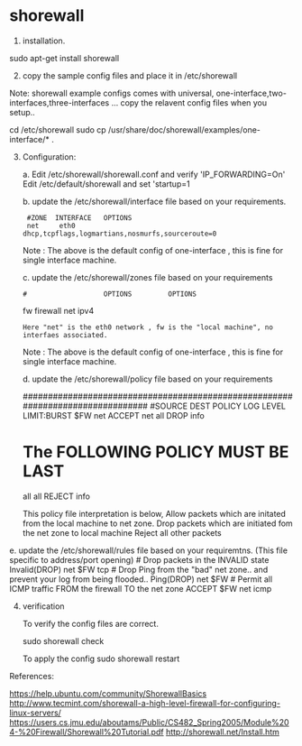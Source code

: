 
shorewall 
===



1. installation.

 sudo apt-get install shorewall


2. copy the sample config files and place it in /etc/shorewall
 
Note: shorewall example configs comes with universal, one-interface,two-interfaces,three-interfaces ... copy the relavent config files when you setup..

  cd /etc/shorewall
  sudo cp /usr/share/doc/shorewall/examples/one-interface/* .


3.  Configuration:

    a.
	Edit /etc/shorewall/shorewall.conf and verify 'IP_FORWARDING=On'
	Edit /etc/default/shorewall and set 'startup=1

    b. update the /etc/shorewall/interface file based on your requirements.

         #ZONE	INTERFACE	OPTIONS
         net     eth0            dhcp,tcpflags,logmartians,nosmurfs,sourceroute=0

      Note : The above is the default config of one-interface , this is fine for single interface machine.

    c. update the /etc/shorewall/zones file based on your requirements

        #					OPTIONS			OPTIONS
	fw	firewall
	net	ipv4
       

        Here "net" is the eth0 network , fw is the "local machine", no interfaes associated.
	Note : The above is the default config of one-interface , this is fine for single interface machine.

       
    d.  update the /etc/shorewall/policy file based on your requirements 

      ###############################################################################
	#SOURCE		DEST		POLICY		LOG LEVEL	LIMIT:BURST
	$FW		net		ACCEPT
	net		all		DROP		info
	# The FOLLOWING POLICY MUST BE LAST
	all		all		REJECT		info

	This policy file interpretation is below, 
         Allow packets  which are initated from the local machine to net zone. 
         Drop packets which are initiated fom the net zone to local machine
         Reject all other packets

   e. update the /etc/shorewall/rules file based on your requiremtns. (This file specific to address/port opening)
        # Drop packets in the INVALID state
	Invalid(DROP)  net    	        $FW		tcp
	# Drop Ping from the "bad" net zone.. and prevent your log from being flooded..
	Ping(DROP)	net		$FW
	# Permit all ICMP traffic FROM the firewall TO the net zone
	ACCEPT		$FW		net		icmp


      
4. verification

     To verify the config files are correct.

	sudo shorewall check          
 
    To apply the config
	sudo shorewall restart


References:

https://help.ubuntu.com/community/ShorewallBasics
http://www.tecmint.com/shorewall-a-high-level-firewall-for-configuring-linux-servers/
https://users.cs.jmu.edu/aboutams/Public/CS482_Spring2005/Module%204-%20Firewall/Shorewall%20Tutorial.pdf
http://shorewall.net/Install.htm

